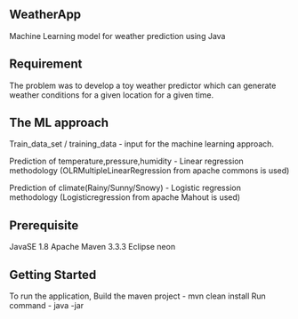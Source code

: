 
## WeatherApp
Machine Learning model for weather prediction using Java

## Requirement
The problem was to develop a toy weather predictor which can generate weather conditions for a given location for a given time.


## The ML approach
Train_data_set / training_data  - input for the machine learning approach.

Prediction of temperature,pressure,humidity - Linear regression methodology (OLRMultipleLinearRegression from apache commons is used)

Prediction of climate(Rainy/Sunny/Snowy) - Logistic regression methodology (Logisticregression from apache Mahout is used)


## Prerequisite
JavaSE 1.8
Apache Maven 3.3.3
Eclipse neon

## Getting Started
To run the application, 
Build the maven project - mvn clean install 
Run command - java -jar <jarname> <latititude> <longitude> <elevation> <timestamp> <outputfileLocation>



